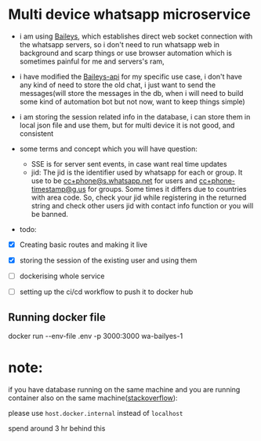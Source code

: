 # Multi device whatsapp microservice

- i am using [Baileys](https://github.com/WhiskeySockets/Baileys), which establishes direct web socket connection with the whatsapp servers, so i don't need to run whatsapp web in background and scarp things or use browser automation which is sometimes painful for me and servers's ram,

- i have modified the [Baileys-api](https://github.com/ookamiiixd/baileys-api) for my specific use case, i don't have any kind of need to store the old chat, i just want to send the messages(will store the messages in the db, when i will need to build some kind of automation bot but not now, want to keep things simple) 

- i am storing the session related info in the database, i can store them in local json file and use them, but for multi device it is not good, and consistent

- some terms and concept which you will have question:
    - SSE is for server sent events, in case want real time updates
    - jid: The jid is the identifier used by whatsapp for each or group. It use to be cc+phone@s.whatsapp.net for users and cc+phone-timestamp@g.us for groups.
    Some times it differs due to countries with area code. So, check your jid while registering in the returned string and check other users jid with contact info function or you will be banned.

- todo:

- [x] Creating basic routes and making it live
- [x] storing the session of the existing user and using them
- [ ] dockerising whole service
- [ ] setting up the ci/cd workflow to push it to docker hub


## Running docker file
 docker run --env-file .env  -p 3000:3000 wa-bailyes-1


# note:
if you have database running on the same machine and you are running container also on the same machine([stackoverflow](https://stackoverflow.com/questions/28056522/access-host-database-from-a-docker-container)):

please use `host.docker.internal` instead of `localhost`

spend around 3 hr behind this